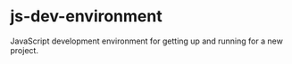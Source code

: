 # js-dev-environment
JavaScript development environment for getting up and running for a new project.
